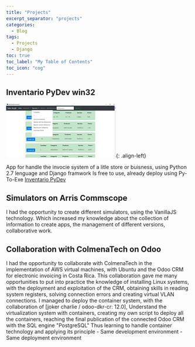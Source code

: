 ```yaml
---
title: "Projects"
excerpt_separator: "projects"
categories:
  - Blog
tags:
  - Projects
  - Django
toc: true
toc_label: "My Table of Contents"
toc_icon: "cog"
---
```


## Inventario PyDev win32

![image-left](/assets/images/Inventario-PyDev.jpg){: .align-left}

App for handle the invocie system of a litle store or buisness, using Python 2.7 lenguage and  Django framwork
  Is free to use, already deploy using Py-To-Exe
  [Inventario PyDev](https://github.com/bash20cu/inventario_py_dev_0.5)

## Simulators on Arris Commscope

I had the opportunity to create different simulators, using the VanillaJS technology.
  Which increased my knowledge about the collection of information to create apps,
  the management of different versions, collaborative work.

## Collaboration with ColmenaTech on Odoo

I had the opportunity to collaborate with ColmenaTech in
   the implementation of AWS virtual machines, with Ubuntu
   and the Odoo CRM for electronic invoicing in Costa Rica.
This collaboration gave me many opportunities to put into practice the knowledge of installing Linux systems,
  with the deployment and exploitation of the CRM, obtaining skills in reading system registers,
  solving connection errors and creating virtual VLAN connections.
I managed to deploy the container system, with the collaboration of [joker charlie / odoo-dkr-cr: 12.0],
  Understand the virtualization system with containers, creating my own script to deploy all the containers,
  reaching the final publication of the connected Odoo CRM with the SQL engine "PostgreSQL"
Thus learning to handle container technology and applying its principle - Same development environment - Same deployment environment
